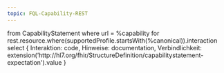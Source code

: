 ```yaml
---
topic: FQL-Capability-REST
---
```

<fql>
from
    CapabilityStatement
where
    url = %capability
    for rest.resource.where(supportedProfile.startsWith(%canonical)).interaction
select
{
     Interaktion: code,
     Hinweise: documentation,
     Verbindlichkeit: extension(’http://hl7.org/fhir/StructureDefinition/capabilitystatement-expectation').value
}
</fql>